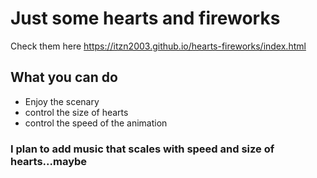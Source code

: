 # Just some hearts and fireworks

Check them here https://itzn2003.github.io/hearts-fireworks/index.html


## What you can do
- Enjoy the scenary
- control the size of hearts
- control the speed of the animation

### I plan to add music that scales with speed and size of hearts...maybe
